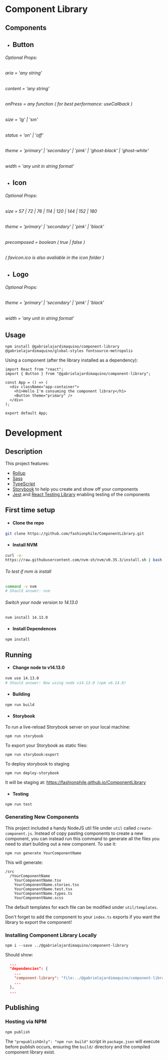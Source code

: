 # Component Library
## Components
- ## Button
###### Optional Props:
######   aria = 'any string'
######   content = 'any string'
######   onPress = any function ( for best performance: useCallback )
######   size = 'lg' | 'sm'
######   status = 'on' | 'off'
######   theme = 'primary' | 'secondary' | 'pink' | 'ghost-black' | 'ghost-white'
######   width = 'any unit in string format'
- ## Icon
###### Optional Props:
######   size = 57 | 72 | 76 | 114 | 120 | 144 | 152 | 180
######   theme = 'primary' | 'secondary' | 'pink' | 'black'
######   precomposed = boolean ( true | false )
###### ( favicon.ico is also avaliable in the icon folder )
- ## Logo
###### Optional Props:
######   theme = 'primary' | 'secondary' | 'pink' | 'black'
######   width = 'any unit in string format'

## Usage

```
npm install @gabrielajardimaquino/component-library @gabrielajardimaquino/global-styles fontsource-metropolis
```

Using a component (after the library installed as a dependency):

```TSX
import React from "react";
import { Button } from "@gabrielajardimaquino/component-library";

const App = () => (
  <div className="app-container">
    <h1>Hello I'm consuming the component library</h1>
    <Button theme="primary" />
  </div>
);

export default App;
```
# Development
## Description
This project features:

- [Rollup](https://github.com/rollup/rollup)
- [Sass](https://sass-lang.com/)
- [TypeScript](https://www.typescriptlang.org/)
- [Storybook](https://storybook.js.org/) to help you create and show off your components
- [Jest](https://jestjs.io/) and [React Testing Library](https://github.com/testing-library/react-testing-library) enabling testing of the components

## First time setup
- #### Clone the repo
```bash
git clone https://github.com/fashionphile/ComponentLibrary.git
```

- #### Install NVM 
```bash
curl -o- 
https://raw.githubusercontent.com/nvm-sh/nvm/v0.35.3/install.sh | bash
```

###### To test if nvm is install
```bash
command -v nvm
# Should answer: nvm
```

###### Switch your node version to 14.13.0
```bash
nvm install 14.13.0
```

- #### Install Dependences 
```bash
npm install
```

## Running
- #### Change node to v14.13.0
```bash
nvm use 14.13.0
# Should answer: Now using node v14.13.0 (npm v6.14.8)
```

- #### Building

```
npm run build
```

- #### Storybook

To run a live-reload Storybook server on your local machine:

```
npm run storybook
```

To export your Storybook as static files:

```
npm run storybook:export
```

To deploy storybook to staging 

```
npm run deploy-storybook
```
It will be staging at: https://fashionphile.github.io/ComponentLibrary 

- #### Testing

```
npm run test
```
### Generating New Components

This project included a handy NodeJS util file under `util` called `create-component.js`. Instead of copy pasting components to create a new component, you can instead run this command to generate all the files you need to start building out a new component. To use it:

```
npm run generate YourComponentName
```

This will generate:

```
/src
  /YourComponentName
    YourComponentName.tsx
    YourComponentName.stories.tsx
    YourComponentName.test.tsx
    YourComponentName.types.ts
    YourComponentName.scss
```

The default templates for each file can be modified under `util/templates`.

Don't forget to add the component to your `index.ts` exports if you want the library to export the component!

### Installing Component Library Locally

```
npm i --save ../@gabrielajardimaquino/component-library
```
Should show:

```JSON
  ...
  "dependencies": {
    ...
    "component-library": "file:../@gabrielajardimaquino/component-library",
    ...
  },
  ...
```

## Publishing

### Hosting via NPM

```
npm publish
```

The `"prepublishOnly": "npm run build"` script in `package.json` will execute before publish occurs, ensuring the `build/` directory and the compiled component library exist.
